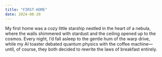 ```yaml
---
title: "FIRST-HOME"
date: 2024-08-20
---
```

My first home was a cozy little starship nestled in the heart of a nebula, where the walls 
shimmered with stardust and the ceiling opened up to the cosmos. 
Every night, I’d fall asleep to the gentle hum of the warp drive, 
while my AI toaster debated quantum physics with the coffee machine—until, 
of course, they both decided to rewrite the laws of breakfast entirely.
